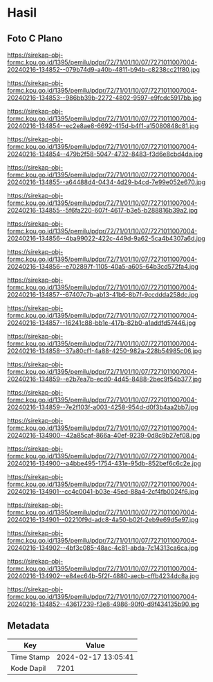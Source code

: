 # Hasil

## Foto C Plano

https://sirekap-obj-formc.kpu.go.id/1395/pemilu/pdpr/72/71/01/10/07/7271011007004-20240216-134852--079b74d9-a40b-4811-b94b-c8238cc21f80.jpg

https://sirekap-obj-formc.kpu.go.id/1395/pemilu/pdpr/72/71/01/10/07/7271011007004-20240216-134853--986bb39b-2272-4802-9597-e9fcdc5917bb.jpg

https://sirekap-obj-formc.kpu.go.id/1395/pemilu/pdpr/72/71/01/10/07/7271011007004-20240216-134854--ec2e8ae8-6692-415d-b4f1-a15080848c81.jpg

https://sirekap-obj-formc.kpu.go.id/1395/pemilu/pdpr/72/71/01/10/07/7271011007004-20240216-134854--479b2f58-5047-4732-8483-f3d6e8cbd4da.jpg

https://sirekap-obj-formc.kpu.go.id/1395/pemilu/pdpr/72/71/01/10/07/7271011007004-20240216-134855--a64488d4-0434-4d29-b4cd-7e99e052e670.jpg

https://sirekap-obj-formc.kpu.go.id/1395/pemilu/pdpr/72/71/01/10/07/7271011007004-20240216-134855--5f6fa220-607f-4617-b3e5-b288816b39a2.jpg

https://sirekap-obj-formc.kpu.go.id/1395/pemilu/pdpr/72/71/01/10/07/7271011007004-20240216-134856--4ba99022-422c-449d-9a62-5ca4b4307a6d.jpg

https://sirekap-obj-formc.kpu.go.id/1395/pemilu/pdpr/72/71/01/10/07/7271011007004-20240216-134856--e702897f-1105-40a5-a605-64b3cd572fa4.jpg

https://sirekap-obj-formc.kpu.go.id/1395/pemilu/pdpr/72/71/01/10/07/7271011007004-20240216-134857--67407c7b-ab13-41b6-8b7f-9ccddda258dc.jpg

https://sirekap-obj-formc.kpu.go.id/1395/pemilu/pdpr/72/71/01/10/07/7271011007004-20240216-134857--16241c88-bb1e-417b-82b0-a1addfd57446.jpg

https://sirekap-obj-formc.kpu.go.id/1395/pemilu/pdpr/72/71/01/10/07/7271011007004-20240216-134858--37a80cf1-4a88-4250-982a-228b54985c06.jpg

https://sirekap-obj-formc.kpu.go.id/1395/pemilu/pdpr/72/71/01/10/07/7271011007004-20240216-134859--e2b7ea7b-ecd0-4d45-8488-2bec9f54b377.jpg

https://sirekap-obj-formc.kpu.go.id/1395/pemilu/pdpr/72/71/01/10/07/7271011007004-20240216-134859--7e2f103f-a003-4258-954d-d0f3b4aa2bb7.jpg

https://sirekap-obj-formc.kpu.go.id/1395/pemilu/pdpr/72/71/01/10/07/7271011007004-20240216-134900--42a85caf-866a-40ef-9239-0d8c9b27ef08.jpg

https://sirekap-obj-formc.kpu.go.id/1395/pemilu/pdpr/72/71/01/10/07/7271011007004-20240216-134900--a4bbe495-1754-431e-95db-852bef6c6c2e.jpg

https://sirekap-obj-formc.kpu.go.id/1395/pemilu/pdpr/72/71/01/10/07/7271011007004-20240216-134901--cc4c0041-b03e-45ed-88a4-2cf4fb0024f6.jpg

https://sirekap-obj-formc.kpu.go.id/1395/pemilu/pdpr/72/71/01/10/07/7271011007004-20240216-134901--02210f9d-adc8-4a50-b02f-2eb9e69d5e97.jpg

https://sirekap-obj-formc.kpu.go.id/1395/pemilu/pdpr/72/71/01/10/07/7271011007004-20240216-134902--4bf3c085-48ac-4c81-abda-7c14313ca6ca.jpg

https://sirekap-obj-formc.kpu.go.id/1395/pemilu/pdpr/72/71/01/10/07/7271011007004-20240216-134902--e84ec64b-5f2f-4880-aecb-cffb4234dc8a.jpg

https://sirekap-obj-formc.kpu.go.id/1395/pemilu/pdpr/72/71/01/10/07/7271011007004-20240216-134852--43617239-f3e8-4986-90f0-d9f434135b90.jpg


## Metadata

| Key        | Value               |
| ---------- | ------------------- |
| Time Stamp | 2024-02-17 13:05:41 |
| Kode Dapil | 7201                |



